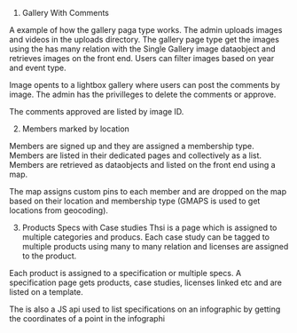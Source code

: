 1. Gallery With Comments

A example of how the gallery paga type works. The admin uploads images and videos in the uploads directory. The gallery page type get the images using the has many relation with the Single Gallery image dataobject and retrieves images on the front end. Users can filter images based on year and event type.

Image opents to a lightbox gallery where users can post the comments by image. The admin has the privilleges to delete the comments or approve.

The comments approved are listed by image ID.

2. Members marked by location

Members are signed up and they are assigned a membership type. Members are listed in their dedicated pages and collectively as a list. Members are retrieved as dataobjects and listed on the front end using a map. 

The map assigns custom pins to each member and are dropped on the map based on their location and membership type (GMAPS is used to get locations from geocoding).

3. Products Specs with Case studies
Thsi is a page which is assigned to multiple categories and producs. Each case study can be tagged to multiple products using many to many relation and licenses are assigned to the product.


Each product is assigned to a specification or multiple specs. A specification page gets products, case studies, licenses linked etc and are listed on a template.

The is also a JS api used to list specifications on an infographic by getting the coordinates of a point in the infographi